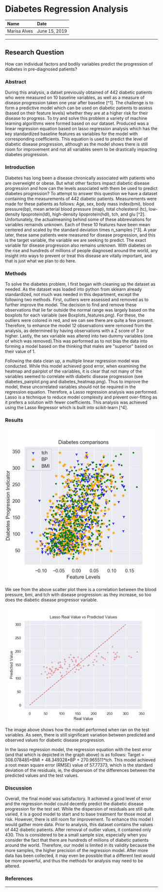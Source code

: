# Diabetes Regression Analysis

| Name | Date |
|:-------|:---------------|
|Marisa Alves | June 15, 2019 |

-----

## Research Question

How can individual factors and bodily variables predict the progression of diabetes in pre-diagnosed patients?

### Abstract

<p> During this analysis, a datset previously obtained of 442 diabetic patients who were measured on 10 baseline variables, as well as a measure of disease progression taken one year after baseline [^1]. The challenge is to form a predictive model which can be used on diabetic patients to assess (based on their feature levels) whether they are at a higher risk for their disease to progress. To try and solve this problem a variety of machine learning algorithms were formed based on our dataset. Produced was a linear regression equation based on lasso regression analysis which has the key standardized baseline features as variables for the model with corresponding coefficients. This equation is used to predict the level of diabetic disease progression, although as the model shows there is still room for improvement and not all variables seem to be drastically impacting diabetes progression. <p>

### Introduction

<p> Diabetes has long been a disease chronically associated with patients who are overweight or obese. But what other factors impact diabetic disease progression and how can the levels associated with them be used to predict diabetes progression? To attempt to answer this question we have a dataset containing the measurements of 442 diabetic patients. Measurements were made for these patients as follows: Age, sex, body mass index(bmi), blood pressure(bp), mean arterial blood pressure (map), total cholesterol (tc), low-density lipoprotein(ldl), high-density lipoprotein(hdl), tch, and glu [^2]. Unfortunately, the actualmeaning behind some of these abbreviations for variables remainds unknown. Each of these 10 features have been mean centered and scaled by the standard deviation times n_samples [^3]. A year later, these same patients were measured for disease progression, and this is the target variable, the variable we are seeking to predict. The exact variable for disease progression also remains unknown. With diabetes on the rise and hundreds of millions of people diagnosed around the world, any insight into ways to prevent or treat this disease are vitally important, and that is just what we plan to do here. <p>


### Methods

<p> To solve the diabetes problem, I first began with cleaning up the dataset as needed. As the dataset was loaded into python from sklearn already standardized, not much was needed in this department, except the following two methods. First, outliers were assessed and removed as to further improve the model. The decision to find and remove these observations that lie far outside the normal range was largely based on the boxplots for each variable (see Boxplots_features.png). For these, the outliers were colored in red, and we can see there are quite a few present. Therefore, to enhance the model 12 observations were removed from the analysis, as determined by having observations with a Z score of 3 or higher. Lastly, the sex variable was altered into two dummy variables (one of which was removed).This was performed as to not bias the data into forming a model based on the thinking that males are "superior" based on their value of 1. <p>
<p> Following the data clean up, a multiple linear regression model was conducted. While this model achieved good error, when examining the heatmap and pairplot of the variables, it is clear that not many of the variables seemed to correlate with diabetic disease progression (see diabetes_pairplot.png and diabetes_heatmap.png). Thus to improve the model, these uncorrelated variables should not be required in the regression equation. Therefore, a Lasso regression analysis was performed. Lasso is a technique to reduce model complexity and prevent over-fitting as it prefers a solution with fewer coefficients. This analysis was achieved using the Lasso Regressor which is built into scikit-learn [^4]. <p>

### Results

![alternativetext](Python_Scripts/plots/diabetesProgression_to_tch_BP_BMI.png)

<p> We see from the above scatter plot there is a correlation between the blood pressure, bmi, and tch with disease progression: as they increase, so too does the diabetic disease progressor variable.<p>

![alternativetext](Python_Scripts/plots/Lasso_Predicted.png)

<p> The image above shows how the model performed when ran on the test variables. As seen, there is still significant variation between predicted and observed values for diabetic disease progression.<p>

<p> In the lasso regression model, the regression equation with the best error (and that which is depicted in the graph above) is as follows: Target = 308.078485*BMI + 48.349328*BP + 270.965511*tch. This model achieved a root mean square error (RMSE) value of 57.77373, which is the standard deviation of the residuals, ie, the dispersion of the differences between the predicted values and the test values. <p>


### Discussion

<p> Overall, the final model was satisfactory. It achieved a good level of error and the regression model could decently predict the diabetic disease progression for the test set. While the dispersion of residuals are still quite varied, it is a good model to start and to base treatment for those most at risk. However, there is still room for improvement. To enhance this model I would gather more data. Prior to analysis, this dataset contains the values of 442 diabetic patients. After removal of outlier values, it contained only 430. This is considered to be a small sample size, especially when you consider the fact that there are hundreds of millions of diabetic patients around the world. Therefore, our model is limited in its validity because the more samples, the higher precision of the regression model. After more data has been collected, it may even be possible that a different test would be more powerful, and thus the methods for analysis may need to be altered. <p>

### References

[^1]: http://web.stanford.edu/~hastie/Papers/LARS/LeastAngle_2002.pdf
[^2]: http://garthtarr.github.io/mplot/reference/diabetes.html
[^3]: https://scikit-learn.org/stable/datasets/index.html
[^4]: https://scikit-learn.org/stable/modules/generated/sklearn.linear_model.Lasso.html
-------

